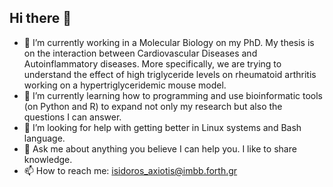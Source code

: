 ## Hi there 👋

- 🔭 I’m currently working in a Molecular Biology on my PhD. My thesis is on the interaction between Cardiovascular Diseases and Autoinflammatory diseases. More specifically, we are trying to understand the effect of high triglyceride levels on rheumatoid arthritis working on a hypertriglyceridemic mouse model.
- 🌱 I’m currently learning how to programming and use bioinformatic tools (on Python and R) to expand not only my research but also the questions I can answer. 
- 🤔 I’m looking for help with getting better in Linux systems and Bash language. 
- 💬 Ask me about anything you believe I can help you. I like to share knowledge.
- 📫 How to reach me: isidoros_axiotis@imbb.forth.gr
